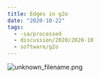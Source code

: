 ```yaml
---
title: Edges in g2o
date: "2020-10-22"
tags:
  - -sa/processed
  - discussion/2020/2020-10
  - software/g2o
---
```


![unknown_filename.png](./_resources/Edges_in_g2o.resources/unknown_filename.png)

